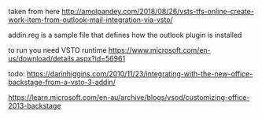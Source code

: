 taken from here
http://amolpandey.com/2018/08/26/vsts-tfs-online-create-work-item-from-outlook-mail-integration-via-vsto/


addin.reg is a sample file that defines how the outlook plugin is installed



to run you need VSTO runtime
https://www.microsoft.com/en-us/download/details.aspx?id=56961



todo:
https://darinhiggins.com/2010/11/23/integrating-with-the-new-office-backstage-from-a-vsto-3-addin/

https://learn.microsoft.com/en-au/archive/blogs/vsod/customizing-office-2013-backstage
